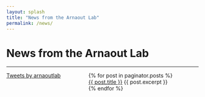 ```yaml
---
layout: splash
title: "News from the Arnaout Lab"
permalink: /news/
---
```



<h1> News from the Arnaout Lab </h1>
<hr>

<div class="w3-sidebar w3-bar-block" style="width:35%; float:left;">
<a class="twitter-timeline" data-lang="en" data-width="450" href="https://twitter.com/arnaoutlab?ref_src=twsrc%5Etfw">Tweets by arnaoutlab</a> <script async src="https://platform.twitter.com/widgets.js" charset="utf-8"></script> 
</div>

<div style="margin-left:38%;">
<ul style="list-style: none;">
  {% for post in paginator.posts %}
    <li>
     <a href="{{ post.permalink }}">{{ post.title }}</a>
     {{ post.excerpt }}
    </li>
  {% endfor %}
</ul>
